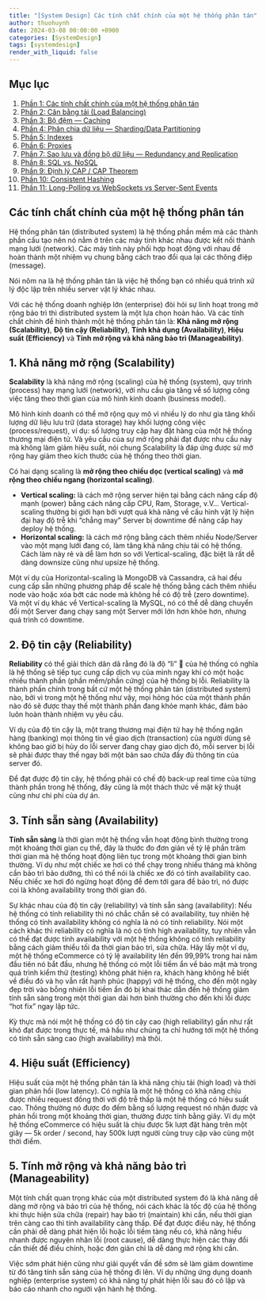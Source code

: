 ```yaml
---
title: "[System Design] Các tính chất chính của một hệ thống phân tán"
author: thuohuynh
date: 2024-03-08 00:00:00 +0900
categories: [SystemDesign]
tags: [systemdesign]
render_with_liquid: false
---
```


## Mục lục

1. [Phần 1: Các tính chất chính của một hệ thống phân tán](/posts/System-Design-Chapter-1)
2. [Phần 2: Cân bằng tải (Load Balancing)](/posts/System-Design-Chapter-2)
3. [Phần 3: Bộ đệm — Caching](#System-Design-Chapter-3)
4. [Phần 4: Phân chia dữ liệu — Sharding/Data Partitioning](#phần-4-phân-chia-dữ-liệu-shardingdata-partitioning)
5. [Phần 5: Indexes](#phần-5-indexes)
6. [Phần 6: Proxies](#phần-6-proxies)
7. [Phần 7: Sao lưu và đồng bộ dữ liệu — Redundancy and Replication](#phần-7-sao-lưu-và-đồng-bộ-dữ-liệu-redundancy-and-replication)
8. [Phần 8: SQL vs. NoSQL](#phần-8-sql-vs-nosql)
9. [Phần 9: Định lý CAP / CAP Theorem](#phần-9-định-lý-cap--cap-theorem)
10. [Phần 10: Consistent Hashing](#phần-10-consistent-hashing)
11. [Phần 11: Long-Polling vs WebSockets vs Server-Sent Events](#phần-11-long-polling-vs-websockets-vs-server-sent-events)

## Các tính chất chính của một hệ thống phân tán

Hệ thống phân tán (distributed system) là hệ thống phần mềm mà các thành phần cấu tạo nên nó nằm ở trên các máy tính khác nhau được kết nối thành mạng lưới (network). Các máy tính này phối hợp hoạt động với nhau để hoàn thành một nhiệm vụ chung bằng cách trao đổi qua lại các thông điệp (message).

Nói nôm na là hệ thống phân tán là việc hệ thống bạn có nhiều quá trình xử lý độc lập trên nhiều server vật lý khác nhau.

Với các hệ thống doanh nghiệp lớn (enterprise) đòi hỏi sự linh hoạt trong mở rộng bảo trì thì distributed system là một lựa chọn hoàn hảo. Và các tính chất chính để hình thành một hệ thống phân tán là: **Khả năng mở rộng (Scalability)**, **Độ tin cậy (Reliability)**, **Tính khả dụng (Availability)**, **Hiệu suất (Efficiency)** và **Tính mở rộng và khả năng bảo trì (Manageability)**.

## 1. Khả năng mở rộng (Scalability)

**Scalability** là khả năng mở rộng (scaling) của hệ thống (system), quy trình (process) hay mạng lưới (network), với nhu cầu gia tăng về số lượng công việc tăng theo thời gian của mô hình kinh doanh (business model).

Mô hình kinh doanh có thể mở rộng quy mô vì nhiều lý do như gia tăng khối lượng dữ liệu lưu trữ (data storage) hay khối lượng công việc (process/request), ví dụ: số lượng truy cập hay đặt hàng của một hệ thống thương mại điện tử. Và yêu cầu của sự mở rộng phải đạt được nhu cầu này mà không làm giảm hiệu suất, nói chung Scalability là đáp ứng được sử mở rộng hay giảm theo kích thước của hệ thống theo thời gian.

Có hai dạng scaling là **mở rộng theo chiều dọc (vertical scaling)** và **mở rộng theo chiều ngang (horizontal scaling)**.
- **Vertical scaling:** là cách mở rộng server hiện tại bằng cách nâng cấp độ mạnh (power) bằng cách nâng cấp CPU, Ram, Storage, v.V… Vertical-scaling thường bị giới hạn bởi vượt quá khả năng về cấu hình vật lý hiện đại hay độ trễ khi “chẳng may” Server bị downtime để nâng cấp hay deploy hệ thống.
- **Horizontal scaling:** là cách mở rộng bằng cách thêm nhiều Node/Server vào một mạng lưới đang có, làm tăng khả năng chịu tải có hệ thống. Cách làm này rẻ và dễ làm hơn so với Vertical-scaling, đặc biệt là rất dễ dàng downsize cũng như upsize hệ thống.

Một ví dụ của Horizontal-scaling là MongoDB và Cassandra, cả hai đều cung cấp sẵn những phương pháp để scale hệ thống bằng cách thêm nhiều node vào hoặc xóa bớt các node mà không hề có độ trễ (zero downtime). Và một ví dụ khác về Vertical-scaling là MySQL, nó có thể dễ dàng chuyển đổi một Server đang chạy sang một Server mới lớn hơn khỏe hơn, nhưng quá trình có downtime.

## 2. Độ tin cậy (Reliability)

**Reliability** có thể giải thích dân dã rằng đó là độ “lì” 💪 của hệ thống có nghĩa là hệ thống sẽ tiếp tục cung cấp dịch vụ của mình ngay khi có một hoặc nhiều thành phần (phần mềm/phần cứng) của hệ thống bị lỗi. Reliability là thành phần chính trong bất cứ một hệ thống phân tán (distributed system) nào, bởi vì trong một hệ thống như vậy, mọi hỏng hóc của một thành phần nào đó sẽ được thay thế một thành phần đang khỏe mạnh khác, đảm bảo luôn hoàn thành nhiệm vụ yêu cầu.

Ví dụ của độ tin cậy là, một trang thương mại điện tử hay hệ thống ngân hàng (banking) mọi thông tin về giao dịch (transaction) của người dùng sẽ không bao giờ bị hủy do lỗi server đang chạy giao dịch đó, mỗi server bị lỗi sẽ phải được thay thế ngay bởi một bản sao chứa đầy đủ thông tin của server đó.

Để đạt được độ tin cậy, hệ thống phải có chế độ back-up real time của từng thành phần trong hệ thống, đây cũng là một thách thức về mặt kỹ thuật cũng như chi phí của dự án.

## 3. Tính sẵn sàng (Availability)

**Tính sẵn sàng** là thời gian một hệ thống vẫn hoạt động bình thường trong một khoảng thời gian cụ thể, đây là thước đo đơn giản về tỷ lệ phần trăm thời gian mà hệ thống hoạt động liên tục trong một khoảng thời gian bình thường. Ví dụ như một chiếc xe hơi có thể chạy trong nhiều tháng mà không cần bảo trì bảo dưỡng, thì có thể nói là chiếc xe đó có tính availability cao. Nếu chiếc xe hơi đó ngừng hoạt động để đem tới gara để bảo trì, nó được coi là không availability trong thời gian đó.

Sự khác nhau của độ tin cậy (reliability) và tính sẵn sàng (availability):
Nếu hệ thống có tính reliability thì nó chắc chắn sẽ có availability, tuy nhiên hệ thống có tính availability không có nghĩa là nó có tính reliability. Nói một cách khác thì reliability có nghĩa là nó có tính high availability, tuy nhiên vẫn có thể đạt được tính availability với một hệ thống không có tính reliability bằng cách giảm thiểu tối đa thời gian bảo trì, sửa chữa. Hãy lấy một ví dụ, một hệ thống eCommerce có tỷ lệ availability lên đến 99,99% trong hai năm đầu tiên nó bắt đầu, nhưng hệ thống có một lỗi tiềm ẩn về bảo mật mà trong quá trình kiểm thử (testing) không phát hiện ra, khách hàng không hề biết về điều đó và họ vẫn rất hạnh phúc (happy) với hệ thống, cho đến một ngày đẹp trời vào bỗng nhiên lỗi tiềm ẩn đó bị khai thác dẫn đến hệ thống giảm tính sẵn sàng trong một thời gian dài hơn bình thường cho đến khi lỗi được “hot fix” ngay lập tức.

Kỳ thực mà nói một hệ thống có độ tin cậy cao (high reliability) gần như rất khó đạt được trong thực tế, mà hầu như chúng ta chỉ hướng tới một hệ thống có tính sẵn sàng cao (high availability) mà thôi.

## 4. Hiệu suất (Efficiency)

Hiệu suất của một hệ thống phân tán là khả năng chịu tải (high load) và thời gian phản hồi (low latency). Có nghĩa là một hệ thống có khả năng chịu được nhiều request đồng thời với độ trễ thấp là một hệ thống có hiệu suất cao. Thông thường nó được đo đếm bằng số lượng request nó nhận được và phản hồi trong một khoảng thời gian, thường được tính bằng giây. Ví dụ một hệ thống eCommerce có hiệu suất là chịu được 5k lượt đặt hàng trên một giây — 5k order / second, hay 500k lượt người cùng truy cập vào cùng một thời điểm.

## 5. Tính mở rộng và khả năng bảo trì (Manageability)

Một tính chất quan trọng khác của một distributed system đó là khả năng dễ dàng mở rộng và bảo trì của hệ thống, nói cách khác là tốc độ của hệ thống khi thực hiện sửa chữa (repair) hay bảo trì (maintain) khi cần, nếu thời gian trên càng cao thì tính availability càng thấp. Để đạt được điều này, hệ thống cần phải dễ dàng phát hiện lỗi hoặc lỗi tiềm tàng nếu có, khả năng hiểu nhanh được nguyên nhân lỗi (root cause), dễ dàng thực hiện các thay đổi cần thiết để điều chỉnh, hoặc đơn giản chỉ là dễ dàng mở rộng khi cần.

Việc sớm phát hiện cũng như giải quyết vấn đề sớm sẽ làm giảm downtime từ đó tăng tính sẵn sàng của hệ thống đi lên. Ví dụ những ứng dụng doanh nghiệp (enterprise system) có khả năng tự phát hiện lỗi sau đó cô lập và báo cáo nhanh cho người vận hành hệ thống.
